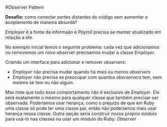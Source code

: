 #Observer Pattern

**Desafio:** como conectar partes distantes do código sem aumentar o acoplamento de maneira absurda?

*Employer* é a fonte da informaão e *Payroll* precisa se manter atualizado em relação a ele.

No exemplo inicial temos o seguinte problema: cada vez que adicionamos ou removemos um novo *observer* precisamos mudar a classe *Employer*.

Criando um interface para adicionar e remover *observers*:
- *Employer* não precisa mudar quando há mais ou menos *observers*
- *Employer* não precisa se preocupar com quantos *oberservers* tem, nem mesmo se tem ou não algum.

Mas note que todo esse comportamento não é exclusivo de *Employer*. Ele será exatamente o mesmo para qualquer classe que também precisar ser observada. Poderíamos usar herança, como o prejuízo de que em Ruby uma classe só pode ter uma classe pai, então não poderíamos mais usar herança nessa classe. Outra opção seria construir nosso próprio módulo para usá-lo nas classes ou usar um módulo do Ruby: *Observer*
